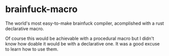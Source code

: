 # brainfuck-macro

The world's most easy-to-make brainfuck compiler, acomplished with a rust declarative macro.

Of course this would be achievable with a procedural macro but I didn't know how doable it would be with a declarative one. It was a good excuse to learn how to use them.
